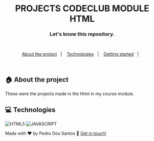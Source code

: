 <h1 align="center">
  PROJECTS CODECLUB MODULE HTML
</h1>


<h3 align="center">
  Let's know this repository.
</h3>

<br>

<p align="center">
  <a href="#house-about-the-project">About the project</a>&nbsp;&nbsp;&nbsp;|&nbsp;&nbsp;&nbsp;
  <a href="#computer-technologies">Technologies</a>&nbsp;&nbsp;&nbsp;|&nbsp;&nbsp;&nbsp;
  <a href="#construction_worker-installation">Getting started</a>&nbsp;&nbsp;&nbsp;|&nbsp;&nbsp;&nbsp;
</p>

<br>


## :house: About the project

These were the projects made in the Html in my course module.
<br>

## :computer: Technologies

![HTML5](https://img.shields.io/badge/HTML5-E34F26?style=for-the-badge&logo=html5)
![JAVASCRIPT](https://img.shields.io/badge/JavaScript-323330?style=for-the-badge&logo=javascript)

Made with ♥ by Pedro Dos Santos :wave: [Get in touch!](https://www.linkedin.com/in/pedro-lucas-dos-santos/)
